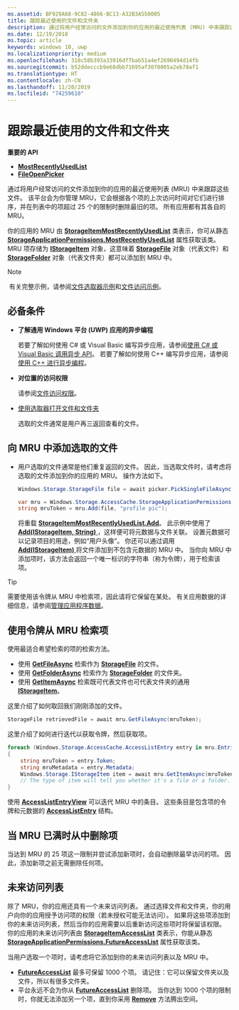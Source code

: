 ```yaml
---
ms.assetid: BF929A68-9C82-4866-BC13-A32B3A550005
title: 跟踪最近使用的文件和文件夹
description: 通过将用户经常访问的文件添加到你的应用的最近使用列表 (MRU) 中来跟踪这些文件。
ms.date: 12/19/2018
ms.topic: article
keywords: windows 10, uwp
ms.localizationpriority: medium
ms.openlocfilehash: 318c58b393a33916df7bab51a4ef2690494d14fb
ms.sourcegitcommit: b52ddecccb9e68dbb71695af3078005a2eb78af1
ms.translationtype: HT
ms.contentlocale: zh-CN
ms.lasthandoff: 11/20/2019
ms.locfileid: "74259610"
---
```

# <a name="track-recently-used-files-and-folders"></a>跟踪最近使用的文件和文件夹

**重要的 API**

- [**MostRecentlyUsedList**](https://docs.microsoft.com/uwp/api/windows.storage.accesscache.storageapplicationpermissions.mostrecentlyusedlist)
- [**FileOpenPicker**](https://docs.microsoft.com/uwp/schemas/appxpackage/appxmanifestschema/element-fileopenpicker)

通过将用户经常访问的文件添加到你的应用的最近使用列表 (MRU) 中来跟踪这些文件。 该平台会为你管理 MRU，它会根据各个项的上次访问时间对它们进行排序，并在列表中的项超过 25 个的限制时删除最旧的项。 所有应用都有其各自的 MRU。

你的应用的 MRU 由 [**StorageItemMostRecentlyUsedList**](https://docs.microsoft.com/uwp/api/Windows.Storage.AccessCache.StorageItemMostRecentlyUsedList) 类表示，你可从静态 [**StorageApplicationPermissions.MostRecentlyUsedList**](https://docs.microsoft.com/uwp/api/windows.storage.accesscache.storageapplicationpermissions.mostrecentlyusedlist) 属性获取该类。 MRU 项存储为 [**IStorageItem**](https://docs.microsoft.com/uwp/api/Windows.Storage.IStorageItem) 对象，这意味着 [**StorageFile**](https://docs.microsoft.com/uwp/api/Windows.Storage.StorageFile) 对象（代表文件）和 [**StorageFolder**](https://docs.microsoft.com/uwp/api/Windows.Storage.StorageFolder) 对象（代表文件夹）都可以添加到 MRU 中。

> [!NOTE]
> 有关完整示例，请参阅[文件选取器示例](https://github.com/Microsoft/Windows-universal-samples/tree/master/Samples/FilePicker)和[文件访问示例](https://github.com/Microsoft/Windows-universal-samples/tree/master/Samples/FileAccess)。

## <a name="prerequisites"></a>必备条件

-   **了解通用 Windows 平台 (UWP) 应用的异步编程**

    若要了解如何使用 C# 或 Visual Basic 编写异步应用，请参阅[使用 C# 或 Visual Basic 调用异步 API](https://docs.microsoft.com/windows/uwp/threading-async/call-asynchronous-apis-in-csharp-or-visual-basic)。 若要了解如何使用 C++ 编写异步应用，请参阅[使用 C++ 进行异步编程](https://docs.microsoft.com/windows/uwp/threading-async/asynchronous-programming-in-cpp-universal-windows-platform-apps)。

-   **对位置的访问权限**

    请参阅[文件访问权限](file-access-permissions.md)。

-   [使用选取器打开文件和文件夹](quickstart-using-file-and-folder-pickers.md)

    选取的文件通常是用户再三返回查看的文件。

 ## <a name="add-a-picked-file-to-the-mru"></a>向 MRU 中添加选取的文件

-   用户选取的文件通常是他们重复返回的文件。 因此，当选取文件时，请考虑将选取的文件添加到你的应用的 MRU。 操作方法如下。

    ```cs
    Windows.Storage.StorageFile file = await picker.PickSingleFileAsync();

    var mru = Windows.Storage.AccessCache.StorageApplicationPermissions.MostRecentlyUsedList;
    string mruToken = mru.Add(file, "profile pic");
    ```

    将重载 [**StorageItemMostRecentlyUsedList.Add**](https://docs.microsoft.com/uwp/api/windows.storage.accesscache.storageitemmostrecentlyusedlist.add)。 此示例中使用了 [**Add(IStorageItem, String)** ](https://docs.microsoft.com/uwp/api/windows.storage.accesscache.storageitemmostrecentlyusedlist.add)，这样便可将元数据与文件关联。 设置元数据可以记录项目的用途，例如“用户头像”。 你还可以通过调用 [**Add(IStorageItem)** ](https://docs.microsoft.com/uwp/api/windows.storage.accesscache.storageitemmostrecentlyusedlist.add) 将文件添加到不包含元数据的 MRU 中。 当你向 MRU 中添加项时，该方法会返回一个唯一标识的字符串（称为令牌），用于检索该项。

> [!TIP]
> 需要使用该令牌从 MRU 中检索项，因此请将它保留在某处。 有关应用数据的详细信息，请参阅[管理应用程序数据](https://docs.microsoft.com/previous-versions/windows/apps/hh465109(v=win.10))。

## <a name="use-a-token-to-retrieve-an-item-from-the-mru"></a>使用令牌从 MRU 检索项

使用最适合希望检索的项的检索方法。

-   使用 [**GetFileAsync**](https://docs.microsoft.com/uwp/api/windows.storage.accesscache.storageitemmostrecentlyusedlist.getfileasync) 检索作为 [**StorageFile**](https://docs.microsoft.com/uwp/api/Windows.Storage.StorageFile) 的文件。
-   使用 [**GetFolderAsync**](https://docs.microsoft.com/uwp/api/windows.storage.accesscache.storageitemmostrecentlyusedlist.getfolderasync) 检索作为 [**StorageFolder**](https://docs.microsoft.com/uwp/api/Windows.Storage.StorageFolder) 的文件夹。
-   使用 [**GetItemAsync**](https://docs.microsoft.com/uwp/api/windows.storage.accesscache.storageitemmostrecentlyusedlist.getitemasync) 检索既可代表文件也可代表文件夹的通用 [**IStorageItem**](https://docs.microsoft.com/uwp/api/Windows.Storage.IStorageItem)。

这里介绍了如何取回我们刚刚添加的文件。

```cs
StorageFile retrievedFile = await mru.GetFileAsync(mruToken);
```

这里介绍了如何进行迭代以获取令牌，然后获取项。

```cs
foreach (Windows.Storage.AccessCache.AccessListEntry entry in mru.Entries)
{
    string mruToken = entry.Token;
    string mruMetadata = entry.Metadata;
    Windows.Storage.IStorageItem item = await mru.GetItemAsync(mruToken);
    // The type of item will tell you whether it's a file or a folder.
}
```

使用 [**AccessListEntryView**](https://docs.microsoft.com/uwp/api/Windows.Storage.AccessCache.AccessListEntryView) 可以迭代 MRU 中的条目。 这些条目是包含项的令牌和元数据的 [**AccessListEntry**](https://docs.microsoft.com/uwp/api/Windows.Storage.AccessCache.AccessListEntry) 结构。

## <a name="removing-items-from-the-mru-when-its-full"></a>当 MRU 已满时从中删除项

当达到 MRU 的 25 项这一限制并尝试添加新项时，会自动删除最早访问的项。 因此，添加新项之前无需删除任何项。

## <a name="future-access-list"></a>未来访问列表

除了 MRU，你的应用还具有一个未来访问列表。 通过选择文件和文件夹，你的用户向你的应用授予访问项的权限（若未授权可能无法访问）。 如果将这些项添加到你的未来访问列表，然后当你的应用需要以后重新访问这些项时将保留该权限。 你的应用的未来访问列表由 [**StorageItemAccessList**](https://docs.microsoft.com/uwp/api/Windows.Storage.AccessCache.StorageItemAccessList) 类表示，你能从静态 [**StorageApplicationPermissions.FutureAccessList**](https://docs.microsoft.com/uwp/api/windows.storage.accesscache.storageapplicationpermissions.futureaccesslist) 属性获取该类。

当用户选取一个项时，请考虑将它添加到你的未来访问列表以及 MRU 中。

-   [  **FutureAccessList**](https://docs.microsoft.com/uwp/api/windows.storage.accesscache.storageapplicationpermissions.futureaccesslist) 最多可保留 1000 个项。 请记住：它可以保留文件夹以及文件，所以有很多文件夹。
-   平台永远不会为你从 [**FutureAccessList**](https://docs.microsoft.com/uwp/api/windows.storage.accesscache.storageapplicationpermissions.futureaccesslist) 删除项。 当你达到 1000 个项的限制时，你就无法添加另一个项，直到你采用 [**Remove**](https://docs.microsoft.com/uwp/api/windows.storage.accesscache.storageitemmostrecentlyusedlist.remove) 方法腾出空间。
